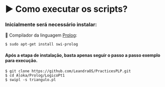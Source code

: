 # :arrow_forward: Como executar os scripts?
  
### Inicialmente será necessário instalar: 

:arrows_counterclockwise: Compilador da linguagem [Prolog](https://wwu-pi.github.io/tutorials/lectures/lsp/010_install_swi_prolog.html):

  ```
  $ sudo apt-get install swi-prolog
  ```

#### Após a etapa de instalação, basta apenas seguir o passo a passo exemplo para execução.

  ```
  $ git clone https://github.com/LeandraOS/PracticesPLP.git
  $ cd Aloka/Prolog/LogicoPt1
  $ swipl -s triangulo.pl
  ```
